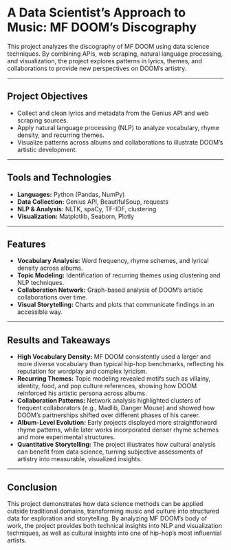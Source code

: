 # A Data Scientist’s Approach to Music: MF DOOM’s Discography  

This project analyzes the discography of MF DOOM using data science techniques. By combining APIs, web scraping, natural language processing, and visualization, the project explores patterns in lyrics, themes, and collaborations to provide new perspectives on DOOM’s artistry.  

---

## Project Objectives  
- Collect and clean lyrics and metadata from the Genius API and web scraping sources.  
- Apply natural language processing (NLP) to analyze vocabulary, rhyme density, and recurring themes.  
- Visualize patterns across albums and collaborations to illustrate DOOM’s artistic development.  

---

## Tools and Technologies  
- **Languages:** Python (Pandas, NumPy)  
- **Data Collection:** Genius API, BeautifulSoup, requests  
- **NLP & Analysis:** NLTK, spaCy, TF-IDF, clustering  
- **Visualization:** Matplotlib, Seaborn, Plotly  

---

## Features  
- **Vocabulary Analysis:** Word frequency, rhyme schemes, and lyrical density across albums.  
- **Topic Modeling:** Identification of recurring themes using clustering and NLP techniques.  
- **Collaboration Network:** Graph-based analysis of DOOM’s artistic collaborations over time.  
- **Visual Storytelling:** Charts and plots that communicate findings in an accessible way.  

---

## Results and Takeaways  
- **High Vocabulary Density:** MF DOOM consistently used a larger and more diverse vocabulary than typical hip-hop benchmarks, reflecting his reputation for wordplay and complex lyricism.  
- **Recurring Themes:** Topic modeling revealed motifs such as villainy, identity, food, and pop culture references, showing how DOOM reinforced his artistic persona across albums.  
- **Collaboration Patterns:** Network analysis highlighted clusters of frequent collaborators (e.g., Madlib, Danger Mouse) and showed how DOOM’s partnerships shifted over different phases of his career.  
- **Album-Level Evolution:** Early projects displayed more straightforward rhyme patterns, while later works incorporated denser rhyme schemes and more experimental structures.  
- **Quantitative Storytelling:** The project illustrates how cultural analysis can benefit from data science, turning subjective assessments of artistry into measurable, visualized insights.  

---

## Conclusion  
This project demonstrates how data science methods can be applied outside traditional domains, transforming music and culture into structured data for exploration and storytelling. By analyzing MF DOOM’s body of work, the project provides both technical insights into NLP and visualization techniques, as well as cultural insights into one of hip-hop’s most influential artists.  
